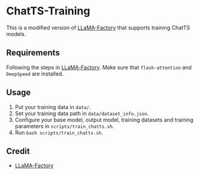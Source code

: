 # ChatTS-Training
This is a modified version of [LLaMA-Factory](https://github.com/hiyouga/LLaMA-Factory) that supports training ChatTS models.

## Requirements
Following the steps in [LLaMA-Factory](https://github.com/hiyouga/LLaMA-Factory).
Make sure that `flash-attention` and `DeepSpeed` are installed.

## Usage
1. Put your training data in `data/`.
2. Set your training data path in `data/dataset_info.json`.
3. Configure your base model, output model, training datasets and training parameters in `scripts/train_chatts.sh`.
4. Run `bash scripts/train_chatts.sh`.

## Credit
- [LLaMA-Factory](https://github.com/hiyouga/LLaMA-Factory)
